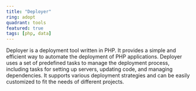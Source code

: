 ```yaml
---
title: "Deployer"
ring: adopt
quadrant: tools
featured: true
tags: [php, data]
---
```


Deployer is a deployment tool written in PHP. It provides a simple and efficient way to automate the deployment of PHP applications. Deployer uses a set of predefined tasks to manage the deployment process, including tasks for setting up servers, updating code, and managing dependencies. It supports various deployment strategies and can be easily customized to fit the needs of different projects.
